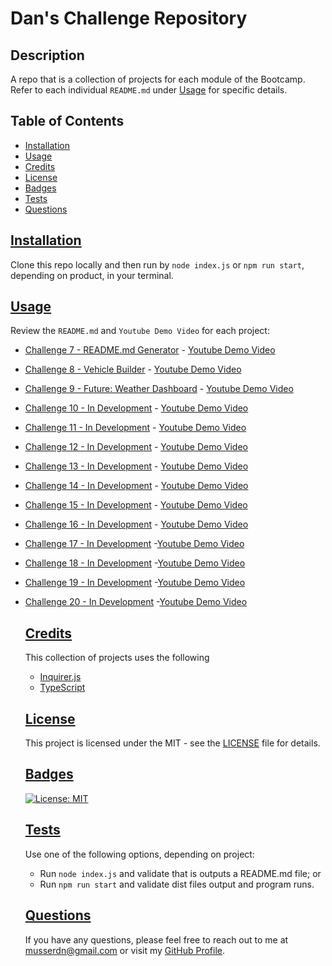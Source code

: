 # Dan's Challenge Repository

  ## Description
  A repo that is a collection of projects for each module of the Bootcamp. Refer to each individual `README.md` under [Usage](#usage) for specific details. 
   
## Table of Contents
 - [Installation](#installation)
 - [Usage](#usage)
 - [Credits](#credits)
 - [License](#license)
 - [Badges](#badges)
 - [Tests](#tests)
 - [Questions](#questions)
  

  ## [Installation](#installation)
  Clone this repo locally and then run by `node index.js` or `npm run start`, depending on product, in your terminal.

  ## [Usage](#usage)
  Review the `README.md` and `Youtube Demo Video` for each project: 
* [Challenge 7 - README.md Generator](https://github.com/musserdn/challenges/blob/main/07-ReadMe_Challenge/README.md) - [Youtube Demo Video](https://youtu.be/cJ-1MPcsW_U)
* [Challenge 8 - Vehicle Builder](https://github.com/musserdn/challenges/blob/main/08-Typescript_Vehicle_Builder/README.md) - [Youtube Demo Video](https://youtu.be/8YuHUpHbzYQ)
* [Challenge 9 - Future: Weather Dashboard](https://github.com/musserdn/challenges/blob/main/README.md) - [Youtube Demo Video](https://youtube.com/playlist?list=PLp5-kLRcKJPc3IzxO8tBtEfKaW1WGHQDz)
* [Challenge 10 - In Development](https://github.com/musserdn/challenges/blob/main/README.md) - [Youtube Demo Video](https://youtube.com/playlist?list=PLp5-kLRcKJPc3IzxO8tBtEfKaW1WGHQDz)
* [Challenge 11 - In Development](https://github.com/musserdn/challenges/blob/main/README.md) - [Youtube Demo Video](https://youtube.com/playlist?list=PLp5-kLRcKJPc3IzxO8tBtEfKaW1WGHQDz)
* [Challenge 12 - In Development](https://github.com/musserdn/challenges/blob/main/README.md) - [Youtube Demo Video](https://youtube.com/playlist?list=PLp5-kLRcKJPc3IzxO8tBtEfKaW1WGHQDz)
* [Challenge 13 - In Development](https://github.com/musserdn/challenges/blob/main/README.md) - [Youtube Demo Video](https://youtube.com/playlist?list=PLp5-kLRcKJPc3IzxO8tBtEfKaW1WGHQDz)
* [Challenge 14 - In Development](https://github.com/musserdn/challenges/blob/main/README.md) - [Youtube Demo Video](https://youtube.com/playlist?list=PLp5-kLRcKJPc3IzxO8tBtEfKaW1WGHQDz)
* [Challenge 15 - In Development](https://github.com/musserdn/challenges/blob/main/README.md) - [Youtube Demo Video](https://youtube.com/playlist?list=PLp5-kLRcKJPc3IzxO8tBtEfKaW1WGHQDz)
* [Challenge 16 - In Development](https://github.com/musserdn/challenges/blob/main/README.md) - [Youtube Demo Video](https://youtube.com/playlist?list=PLp5-kLRcKJPc3IzxO8tBtEfKaW1WGHQDz)
* [Challenge 17 - In Development](https://github.com/musserdn/challenges/blob/main/README.md) -[Youtube Demo Video](https://youtube.com/playlist?list=PLp5-kLRcKJPc3IzxO8tBtEfKaW1WGHQDz)
* [Challenge 18 - In Development](https://github.com/musserdn/challenges/blob/main/README.md) -[Youtube Demo Video](https://youtube.com/playlist?list=PLp5-kLRcKJPc3IzxO8tBtEfKaW1WGHQDz)
* [Challenge 19 - In Development](https://github.com/musserdn/challenges/blob/main/README.md) -[Youtube Demo Video](https://youtube.com/playlist?list=PLp5-kLRcKJPc3IzxO8tBtEfKaW1WGHQDz)
* [Challenge 20 - In Development](https://github.com/musserdn/challenges/blob/main/README.md) -[Youtube Demo Video](https://youtube.com/playlist?list=PLp5-kLRcKJPc3IzxO8tBtEfKaW1WGHQDz)
  
   ## [Credits](#credits)
  This collection of projects uses the following
  - [Inquirer.js](https://www.npmjs.com/package/inquirer)
  - [TypeScript](https://www.typescriptlang.org/)
  
  ## [License](#license)
  This project is licensed under the MIT - see the [LICENSE](LICENSE) file for details.

  ## [Badges](#badges)
  [![License: MIT](https://img.shields.io/badge/License-MIT-yellow.svg)](https://opensource.org/licenses/MIT)

  ## [Tests](#tests)
  Use one of the following options, depending on project: 
  - Run `node index.js` and validate that is outputs a README.md file; or
  - Run `npm run start` and validate dist files output and program runs.
  
  ## [Questions](#questions)
  If you have any questions, please feel free to reach out to me at [musserdn@gmail.com](mailto:musserdn@gmail.com) or visit my [GitHub Profile](https://github.com/musserdn/).

